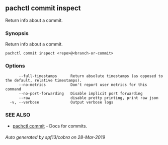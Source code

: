 ## pachctl commit inspect

Return info about a commit.

### Synopsis


Return info about a commit.

```
pachctl commit inspect <repo>@<branch-or-commit>
```

### Options

```
      --full-timestamps      Return absolute timestamps (as opposed to the default, relative timestamps).
      --no-metrics           Don't report user metrics for this command
      --no-port-forwarding   Disable implicit port forwarding
      --raw                  disable pretty printing, print raw json
  -v, --verbose              Output verbose logs
```

### SEE ALSO
* [pachctl commit](pachctl_commit.md)	 - Docs for commits.

###### Auto generated by spf13/cobra on 28-Mar-2019
